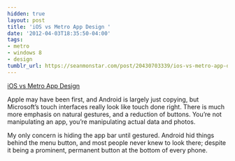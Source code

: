 ```yaml
---
hidden: true
layout: post
title: 'iOS vs Metro App Design '
date: '2012-04-03T18:35:50-04:00'
tags:
- metro
- windows 8
- design
tumblr_url: https://seanmonstar.com/post/20430703339/ios-vs-metro-app-design
---
```

[iOS vs Metro App Design](http://msdn.microsoft.com/en-us/library/windows/apps/hh868262.aspx)  

Apple may have been first, and Android is largely just copying, but Microsoft’s touch interfaces really look like touch done right. There is much more emphasis on natural gestures, and a reduction of buttons. You’re not manipulating an app, you’re manipulating actual data and photos.

My only concern is hiding the app bar until gestured. Android hid things behind the menu button, and most people never knew to look there; despite it being a prominent, permanent button at the bottom of every phone.

